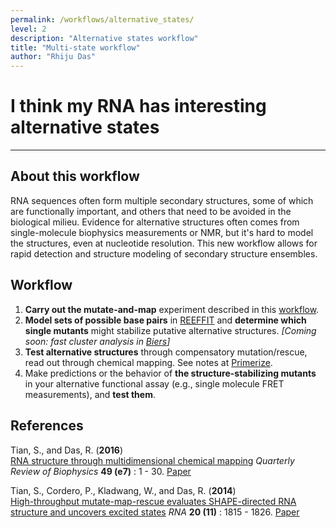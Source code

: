 ```yaml
---
permalink: /workflows/alternative_states/
level: 2
description: "Alternative states workflow"
title: "Multi-state workflow"
author: "Rhiju Das"
---
```


# I think my RNA has interesting alternative states

<hr/>

## About this workflow
 RNA sequences often form multiple secondary structures, some of which are functionally important, and others that need to be avoided in the biological milieu. Evidence for alternative structures often comes from single-molecule biophysics measurements or NMR, but it's hard to model the structures, even at nucleotide resolution. This new workflow allows for rapid detection and structure modeling of secondary structure ensembles.

## Workflow

1. **Carry out the mutate-and-map** experiment described in this [workflow](/workflows/2D_modeling/). 
2. **Model sets of possible base pairs** in [REEFFIT](REEFFIT) and <b>determine which single mutants</b> might stabilize putative alternative structures. *[Coming soon: fast cluster analysis in [Biers](Biers)]*
3. **Test alternative structures** through compensatory mutation/rescue, read out through chemical mapping. See notes at [Primerize](Primerize/).
4. Make predictions or the behavior of **the structure-stabilizing mutants** in your alternative functional assay (e.g., single molecule FRET measurements), and **test them**.

## References
>	
Tian, S., and Das, R. (**2016**)  
[RNA structure through multidimensional chemical mapping](http://journals.cambridge.org/action/displayAbstract?fromPage=online&aid=10242118&fulltextType=RV&fileId=S0033583516000020)
*Quarterly Review of Biophysics* **49 (e7)** : 1 - 30. [Paper](https://daslab.stanford.edu/site_data/pub_pdf/2016_Tian_QRB.pdf)

>
Tian, S., Cordero, P., Kladwang, W., and Das, R. (**2014**)<br/> 
[High-throughput mutate-map-rescue evaluates SHAPE-directed RNA structure and uncovers excited states](http://rnajournal.cshlp.org/content/20/11/1815)
*RNA* **20 (11)** : 1815 - 1826. [Paper](https://daslab.stanford.edu/site_data/pub_pdf/2014_Tian_RNA.pdf) 

